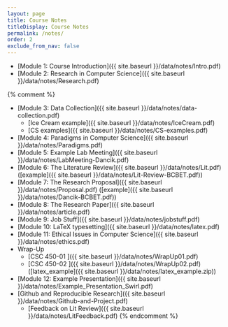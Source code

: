 ```yaml
---
layout: page
title: Course Notes 
titleDisplay: Course Notes
permalink: /notes/
order: 2
exclude_from_nav: false
---
```


* [Module 1: Course Introduction]({{ site.baseurl }}/data/notes/Intro.pdf)
* [Module 2: Research in Computer Science]({{ site.baseurl }}/data/notes/Research.pdf)

{% comment %}
* [Module 3: Data Collection]({{ site.baseurl }}/data/notes/data-collection.pdf)
    * [Ice Cream example]({{ site.baseurl }}/data/notes/IceCream.pdf)
    * [CS examples]({{ site.baseurl }}/data/notes/CS-examples.pdf)
* [Module 4: Paradigms in Computer Science]({{ site.baseurl }}/data/notes/Paradigms.pdf)
* [Module 5: Example Lab Meeting]({{ site.baseurl }}/data/notes/LabMeeting-Dancik.pdf)
* [Module 6: The Literature Review]({{ site.baseurl }}/data/notes/Lit.pdf) 
([example]({{ site.baseurl }}/data/notes/Lit-Review-BCBET.pdf))
* [Module 7: The Research Proposal]({{ site.baseurl }}/data/notes/Proposal.pdf) 
([example]({{ site.baseurl }}/data/notes/Dancik-BCBET.pdf))
* [Module 8: The Research Paper]({{ site.baseurl }}/data/notes/article.pdf) 
* [Module 9: Job Stuff]({{ site.baseurl }}/data/notes/jobstuff.pdf) 
* [Module 10: LaTeX typesetting]({{ site.baseurl }}/data/notes/latex.pdf) 
* [Module 11: Ethical Issues in Computer Science]({{ site.baseurl }}/data/notes/ethics.pdf) 
* Wrap-Up
    * [CSC 450-01 ]({{ site.baseurl }}/data/notes/WrapUp01.pdf) 
    * [CSC 450-02 ]({{ site.baseurl }}/data/notes/WrapUp02.pdf) 
([latex_example]({{ site.baseurl }}/data/notes/latex_example.zip)) 
* [Module 12: Example Presentation]({{ site.baseurl }}/data/notes/Example_Presentation_Swirl.pdf) 
* [Github and Reproducible Research]({{ site.baseurl }}/data/notes/Github-and-Project.pdf) 
    * [Feedback on Lit Review]({{ site.baseurl }}/data/notes/LitFeedback.pdf) 
{% endcomment %}
